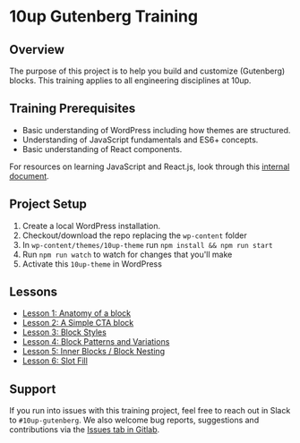 # 10up Gutenberg Training

## Overview
The purpose of this project is to help you build and customize (Gutenberg) blocks. This training applies to all engineering disciplines at 10up.


## Training Prerequisites
* Basic understanding of WordPress including how themes are structured.
* Understanding of JavaScript fundamentals and ES6+ concepts.
* Basic understanding of React components.

For resources on learning JavaScript and React.js, look through this [internal document](https://internal.10up.com/docs/javascript-tutorials/).


## Project Setup
1. Create a local WordPress installation.
2. Checkout/download the repo replacing the `wp-content` folder
3. In `wp-content/themes/10up-theme` run `npm install && npm run start`
4. Run `npm run watch` to watch for changes that you'll make
5. Activate this `10up-theme` in WordPress


## Lessons
* [Lesson 1: Anatomy of a block](./lessons/01-overview.md)
* [Lesson 2: A Simple CTA block](./lessons/02-cta-lesson.md)
* [Lesson 3: Block Styles](./lessons/03-styles.md)
* [Lesson 4: Block Patterns and Variations](./lessons/04-patterns-variations.md)
* [Lesson 5: Inner Blocks / Block Nesting](./lessons/05-inner-blocks.md)
* [Lesson 6: Slot Fill](./lessons/06-slot-fill.md)

## Support
If you run into issues with this training project, feel free to reach out in Slack to `#10up-gutenberg`. We also welcome bug reports, suggestions and contributions via the [Issues tab in Gitlab](https://gitlab.10up.com/exercises/gutenberg-lessons/-/issues).
